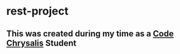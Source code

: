 # rest-project
## This was created during my time as a [Code Chrysalis](https://codechrysalis.io) Student